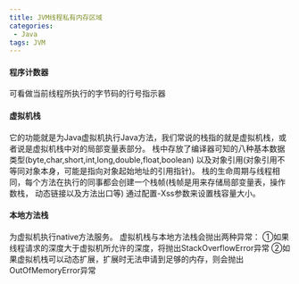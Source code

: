 ```yaml
---
title: JVM线程私有内存区域
categories:
 - Java
tags: JVM
---
```


#### 程序计数器
可看做当前线程所执行的字节码的行号指示器
#### 虚拟机栈
它的功能就是为Java虚拟机执行Java方法，我们常说的栈指的就是虚拟机栈，或者说是虚拟机栈中对的局部变量表部分。
栈中存放了编译器可知的八种基本数据类型(byte,char,short,int,long,double,float,boolean)
以及对象引用(对象引用不等同对象本身，可能是指向对象起始地址的引用指针)。
栈的生命周期与线程相同，每个方法在执行的同事都会创建一个栈帧(栈帧是用来存储局部变量表，操作数栈，
动态链接以及方法出口等)
通过配置-Xss参数来设置栈容量大小。
#### 本地方法栈
为虚拟机执行native方法服务。
虚拟机栈与本地方法栈会抛出两种异常：
①如果线程请求的深度大于虚拟机所允许的深度，将抛出StackOverflowError异常
②如果虚拟机栈可以动态扩展，扩展时无法申请到足够的内存，则会抛出OutOfMemoryError异常
